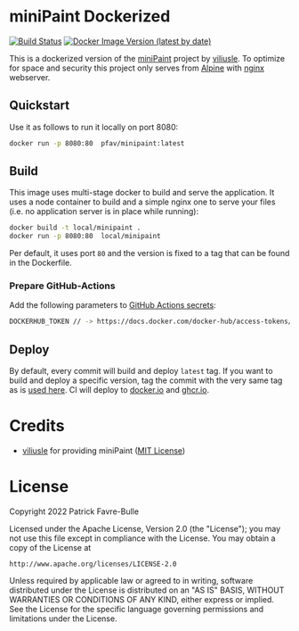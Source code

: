 # miniPaint Dockerized

[![Build Status](https://github.com/patrickfav/docker-minipaint/actions/workflows/docker_build_and_push.yml/badge.svg)](https://github.com/patrickfav/docker-minipaint/actions)
[![Docker Image Version (latest by date)](https://img.shields.io/docker/v/pfav/minipaint?label=docker.io)](https://hub.docker.com/r/pfav/minipaint)

This is a dockerized version of the [miniPaint](https://github.com/viliusle/miniPaint) project by [viliusle](https://github.com/viliusle). To optimize for space and security this project only serves from [Alpine](https://www.alpinelinux.org/) with [nginx](https://www.nginx.com/) webserver.

## Quickstart

Use it as follows to run it locally on port 8080:

```bash
docker run -p 8080:80  pfav/minipaint:latest   
```

## Build

This image uses multi-stage docker to build and serve the application. It uses a node container to build and a simple nginx one to serve your files (i.e. no application server is in place while running):

```bash
docker build -t local/minipaint .
docker run -p 8080:80  local/minipaint
```

Per default, it uses port `80` and the version is fixed to a tag that can be found in the Dockerfile.

### Prepare GitHub-Actions

Add the following parameters to [GitHub Actions secrets](https://docs.github.com/en/actions/security-guides/encrypted-secrets):

```bash
DOCKERHUB_TOKEN // -> https://docs.docker.com/docker-hub/access-tokens/
```

## Deploy

By default, every commit will build and deploy `latest` tag. If you want to build and deploy a specific version, tag the
commit with the very same tag as is [used here](https://github.com/viliusle/miniPaint/releases). CI will deploy to 
[docker.io](https://hub.docker.com/r/pfav/minipaint) and [ghcr.io](https://github.com/patrickfav/docker-minipaint/pkgs/container/minipaint).

# Credits

* [viliusle](https://github.com/viliusle) for providing miniPaint ([MIT License](https://github.com/viliusle/miniPaint/blob/master/MIT-LICENSE.txt))

# License

Copyright 2022 Patrick Favre-Bulle

Licensed under the Apache License, Version 2.0 (the "License"); you may not use this file except in compliance with the License. You may obtain a copy of the License at

```
http://www.apache.org/licenses/LICENSE-2.0
```

Unless required by applicable law or agreed to in writing, software distributed under the License is distributed on an "AS IS" BASIS, WITHOUT WARRANTIES OR CONDITIONS OF ANY KIND, either express or implied. See the License for the specific language governing permissions and limitations under the License.
